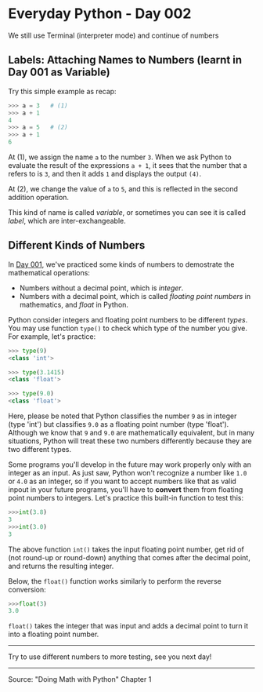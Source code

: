 # Everyday Python - Day 002

We still use Terminal (interpreter mode) and continue of numbers

## Labels: Attaching Names to Numbers (learnt in Day 001 as Variable)

Try this simple example as recap:

```python
>>> a = 3   # (1)
>>> a + 1
4
>>> a = 5   # (2)
>>> a + 1
6
```

At (1), we assign the name `a` to the number `3`. When we ask Python to evaluate the result of the expressions `a + 1`, it sees that the number that a refers to is `3`, and then it adds `1` and displays the output `(4)`.

At (2), we change the value of `a` to `5`, and this is reflected in the second addition operation.

This kind of name is called _variable_, or sometimes you can see it is called _label_, which are inter-exchangeable.

## Different Kinds of Numbers

In [Day 001](../Day001/README.md), we've practiced some kinds of numbers to demostrate the mathematical operations:

- Numbers without a decimal point, which is _integer_.
- Numbers with a decimal point, which is called _floating point numbers_ in mathematics, and _float_ in Python.

Python consider integers and floating point numbers to be different _types_. You may use function `type()` to check which type of the number you give. For example, let's practice:

```python
>>> type(9)
<class 'int'>

>>> type(3.1415)
<class 'float'>

>>> type(9.0)
<class 'float'>
```

Here, please be noted that Python classifies the number `9` as in integer (type 'int') but classifies `9.0` as a floating point number (type 'float'). Although we know that `9` and `9.0` are mathematically equivalent, but in many situations, Python will treat these two numbers differently because they are two different types.

Some programs you'll develop in the future may work properly only with an integer as an input. As just saw, Python won't recognize a number like `1.0` or `4.0` as an integer, so if you want to accept numbers like that as valid inpout in your future programs, you'll have to __convert__ them from floating point numbers to integers. Let's practice this built-in function to test this:

```python
>>>int(3.8)
3
>>>int(3.0)
3
```

The above function `int()` takes the input floating point number, get rid of (not round-up or round-down) anything that comes after the decimal point, and returns the resulting integer.

Below, the `float()` function works similarly to perform the reverse conversion:

```python
>>>float(3)
3.0
```

`float()` takes the integer that was input and adds a decimal point to turn it into a floating point number.

---

Try to use different numbers to more testing, see you next day!

---

Source: "Doing Math with Python" Chapter 1